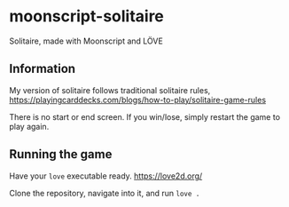 # moonscript-solitaire
Solitaire, made with Moonscript and LÖVE

## Information
My version of solitaire follows traditional solitaire rules, https://playingcarddecks.com/blogs/how-to-play/solitaire-game-rules

There is no start or end screen. If you win/lose, simply restart the game to play again.

## Running the game
Have your `love` executable ready. https://love2d.org/

Clone the repository, navigate into it, and run `love .`
